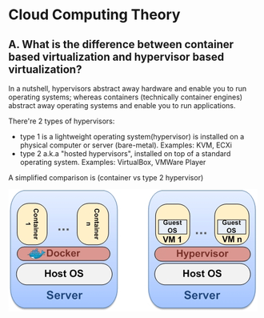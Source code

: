 Cloud Computing Theory
==

## A. What is the difference between container based virtualization and hypervisor based virtualization?

In a nutshell, hypervisors abstract away hardware and enable you to run operating systems; whereas containers (technically container engines) abstract away operating systems and enable you to run applications.

There're 2 types of hypervisors:
* type 1 is a lightweight operating system(hypervisor) is installed on a physical computer or server (bare-metal). Examples: KVM, ECXi
* type 2 a.k.a "hosted hypervisors", installed on top of a standard operating system. Examples: VirtualBox, VMWare Player

A simplified comparison is (container vs type 2 hypervisor)

![image](./Container-based-virtualization-vs-hypervisor-based-virtualization.png)
